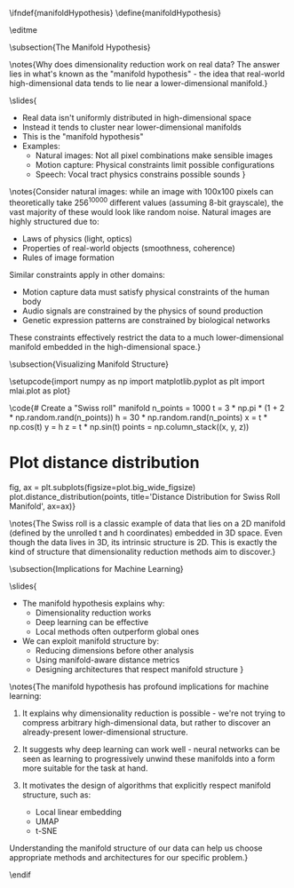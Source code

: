 \ifndef{manifoldHypothesis}
\define{manifoldHypothesis}

\editme

\subsection{The Manifold Hypothesis}

\notes{Why does dimensionality reduction work on real data? The answer lies in what's known as the "manifold hypothesis" - the idea that real-world high-dimensional data tends to lie near a lower-dimensional manifold.}

\slides{
* Real data isn't uniformly distributed in high-dimensional space
* Instead it tends to cluster near lower-dimensional manifolds
* This is the "manifold hypothesis"
* Examples:
  * Natural images: Not all pixel combinations make sensible images
  * Motion capture: Physical constraints limit possible configurations
  * Speech: Vocal tract physics constrains possible sounds
}

\notes{Consider natural images: while an image with 100x100 pixels can theoretically take $256^{10000}$ different values (assuming 8-bit grayscale), the vast majority of these would look like random noise. Natural images are highly structured due to:
- Laws of physics (light, optics)
- Properties of real-world objects (smoothness, coherence)
- Rules of image formation

Similar constraints apply in other domains:
- Motion capture data must satisfy physical constraints of the human body
- Audio signals are constrained by the physics of sound production
- Genetic expression patterns are constrained by biological networks

These constraints effectively restrict the data to a much lower-dimensional manifold embedded in the high-dimensional space.}

\subsection{Visualizing Manifold Structure}

\setupcode{import numpy as np
import matplotlib.pyplot as plt
import mlai.plot as plot}

\code{# Create a "Swiss roll" manifold
n_points = 1000
t = 3 * np.pi * (1 + 2 * np.random.rand(n_points))
h = 30 * np.random.rand(n_points)
x = t * np.cos(t)
y = h
z = t * np.sin(t)
points = np.column_stack((x, y, z))

# Plot distance distribution
fig, ax = plt.subplots(figsize=plot.big_wide_figsize)
plot.distance_distribution(points, title='Distance Distribution for Swiss Roll Manifold', ax=ax)}

\notes{The Swiss roll is a classic example of data that lies on a 2D manifold (defined by the unrolled t and h coordinates) embedded in 3D space. Even though the data lives in 3D, its intrinsic structure is 2D. This is exactly the kind of structure that dimensionality reduction methods aim to discover.}

\subsection{Implications for Machine Learning}

\slides{
* The manifold hypothesis explains why:
  * Dimensionality reduction works
  * Deep learning can be effective
  * Local methods often outperform global ones
* We can exploit manifold structure by:
  * Reducing dimensions before other analysis
  * Using manifold-aware distance metrics
  * Designing architectures that respect manifold structure
}

\notes{The manifold hypothesis has profound implications for machine learning:

1. It explains why dimensionality reduction is possible - we're not trying to compress arbitrary high-dimensional data, but rather to discover an already-present lower-dimensional structure.

2. It suggests why deep learning can work well - neural networks can be seen as learning to progressively unwind these manifolds into a form more suitable for the task at hand.

3. It motivates the design of algorithms that explicitly respect manifold structure, such as:
   - Local linear embedding
   - UMAP
   - t-SNE

Understanding the manifold structure of our data can help us choose appropriate methods and architectures for our specific problem.}

\endif
